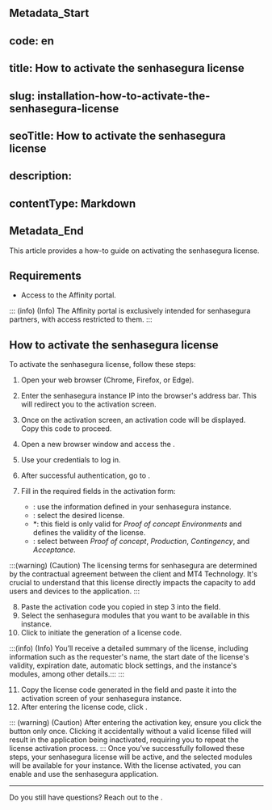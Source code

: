 ## Metadata_Start 
## code: en
## title: How to activate the senhasegura license 
## slug: installation-how-to-activate-the-senhasegura-license 
## seoTitle: How to activate the senhasegura license 
## description:  
## contentType: Markdown 
## Metadata_End
This article provides a how-to guide on activating the senhasegura license.


## Requirements

* Access to the Affinity portal.

::: (info) (Info)
The Affinity portal is exclusively intended for senhasegura partners, with access restricted to them.
:::




## How to activate the senhasegura license
To activate the senhasegura license, follow these steps:

1. Open your web browser (Chrome, Firefox, or Edge).
2. Enter the senhasegura instance IP into the browser's address bar. This will redirect you to the activation screen.
3. Once on the activation screen, an activation code will be displayed. Copy this code to proceed.
4. Open a new browser window and access the .
5. Use your credentials to log in.
6. After successful authentication, go to .
7. Fill in the required fields in the activation form:


    * : use the information defined in your senhasegura instance.
    * : select the desired license.
    *  *: this field is only valid for *Proof of concept Environments* and defines the validity of the license.
    * : select between *Proof of concept*, *Production*, *Contingency*, and *Acceptance*.

:::(warning) (Caution)
The licensing terms for senhasegura are determined by the contractual agreement between the client and MT4 Technology. It's crucial to understand that this license directly impacts the capacity to add users and devices to the application.
:::

8. Paste the activation code you copied in step 3 into the  field.
9. Select the senhasegura modules that you want to be available in this instance.
10. Click  to initiate the generation of a license code. 

:::(info) (Info)
You’ll receive a detailed summary of the license, including information such as the requester's name, the start date of the license's validity, expiration date, automatic block settings, and the instance's modules, among other details.:::
:::

11. Copy the license code generated in the  field and paste it into the activation screen of your senhasegura instance.
12. After entering the license code, click .


::: (warning) (Caution)
After entering the activation key, ensure you click the  button only once. Clicking it accidentally without a valid license filled will result in the application being inactivated, requiring you to repeat the license activation process.
:::
Once you’ve successfully followed these steps, your senhasegura license will be active, and the selected modules will be available for your instance. With the license activated, you can enable and use the senhasegura application.


* * *
Do you still have questions? Reach out to the .